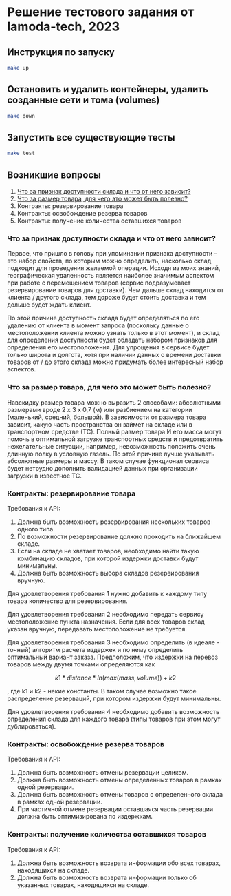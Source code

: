 # Решение тестового задания от lamoda-tech, 2023

## Инструкция по запуску
```bash
make up
```

## Остановить и удалить контейнеры, удалить созданные сети и тома (volumes)
```bash
make down
```

## Запустить все существующие тесты
```bash
make test
```

## Возникшие вопросы
1. [Что за признак доступности склада и что от него зависит?](#что-за-признак-доступности-склада-и-что-от-него-зависит)
2. [Что за размер товара, для чего это может быть полезно?](#что-за-размер-товара-для-чего-это-может-быть-полезно)
3. Контракты: резервирование товара
4. Контракты: освобождение резерва товаров
5. Контракты: получение количества оставшихся товаров

### Что за признак доступности склада и что от него зависит?
Первое, что пришло в голову при упоминании признака доступности – это
набор свойств, по которым можно определить, насколько склад подходит для
проведения желаемой операции. Исходя из моих знаний, географическая удаленность 
является наиболее значимым аспектом при работе с перемещением товаров 
(сервис подразумевает резервирование товаров для доставки). 
Чем дальше склад находится от клиента / другого склада, тем дороже будет
стоить доставка и тем дольше будет ждать клиент.

По этой причине доступность склада будет определяться по его удалению от
клиента в момент запроса (поскольку данные о местоположении клиента можно
узнать только в этот момент), и склад для определения доступности будет
обладать набором признаков для определения его местоположения. Для упрощения
в сервисе будет только широта и долгота, хотя при наличии данных о времени
доставки товаров от / до этого склада можно придумать более интересный набор
аспектов.

### Что за размер товара, для чего это может быть полезно?
Навскидку размер товара можно выразить 2 способами: абсолютными размерами
вроде 2 х 3 х 0,7 (м) или разбиением на категории (маленький, средний, большой).
В зависимости от размера товара зависит, какую часть пространства он займет
на складе или в транспортном средстве (ТС). Полный размер товара И его масса могут
помочь в оптимальной загрузке транспортных средств и предотвратить нежелательные
ситуации, например, невозможность положить очень длинную полку в условную газель. 
По этой причине лучше указывать абсолютные размеры и массу. В таком случае
функционал сервиса будет нетрудно дополнить валидацией данных при организации
загрузки в известное ТС.

### Контракты: резервирование товара
Требования к API:
1. Должна быть возможность резервирования нескольких товаров одного типа.
2. По возможности резервирование должно проходить на ближайшем складе.
3. Если на складе не хватает товаров, необходимо найти такую комбинацию 
складов, при которой издержки доставки будут минимальны.
4. Должна быть возможность выбора складов резервирования вручную.

Для удовлетворения требования 1 нужно добавить к каждому типу товара 
количество для резервирования.

Для удовлетворения требования 2 необходимо передать сервису местоположение
пункта назначения. Если для всех товаров склад указан вручную, передавать
местоположение не требуется.

Для удовлетворения требования 3 необходимо определить (в идеале - точный)
алгоритм расчета издержек и по нему определить оптимальный вариант заказа.
Предположим, что издержки на перевоз товаров между двумя точками
определяются как 
```math
k1 * distance * ln(max(mass, volume)) + k2
```
, где k1 и k2 - некие константы. В таком случае возможно такое распределение
резерваций, при котором издержки будут минимальны.

Для удовлетворения требования 4 необходимо добавить возможность определения
склада для каждого товара (типы товаров при этом могут дублироваться).

### Контракты: освобождение резерва товаров

Требования к API:
1. Должна быть возможность отмены резервации целиком.
2. Должна быть возможность отмены определенных товаров в рамках одной
резервации.
3. Должна быть возможность отмены товаров с определенного склада в рамках
одной резервации.
4. При частичной отмене резервации оставшаяся часть резервации должна быть
оптимизирована по издержкам.

### Контракты: получение количества оставшихся товаров

Требования к API:
1. Должна быть возможность возврата информации обо всех товарах, находящихся
на складе.
2. Должна быть возможность возврата информации только об указанных товарах,
находящихся на складе.